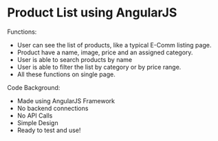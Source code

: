# Product List using AngularJS

Functions:
- User can see the list of products, like a typical E-Comm listing 
page. 
- Product have a name, image, price and an assigned category. 
- User is able to search products by name 
- User is able to filter the list by category or by price range. 
- All these functions on single page.

Code Background:
- Made using AngularJS Framework
- No backend connections
- No API Calls
- Simple Design
- Ready to test and use!

